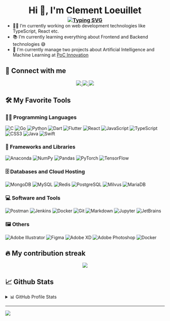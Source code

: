 <h1 align="center">Hi 👋, I'm Clement Loeuillet</h1>

<a href="https://laybraid.fr">
    <h3 align="center" style="margin-top: -15px; margin-bottom: -15px">
        <img src="https://readme-typing-svg.demolab.com?font=Fira+Code&pause=1000&center=true&vCenter=true&width=435&lines=Head+of+AI+at+%40PoCInnovation;FullStack+Developper;UI%2FUX+Designer" alt="Typing SVG" />
    </h3>
</a>

- 👨‍💻 I’m currently working on web development technologies like TypeScript, React etc.
- 📚 I’m currently learning everything about Frontend and Backend technologies 😅
- 🧮 I'm currently manage two projects about Artificial Intelligence and Machine Learning at <a href="https://github.com/PoCInnovation">PoC Innovation</a>

## 🤝 Connect with me
<p align="center">
    <a href="https://www.linkedin.com/in/clement-loeuillet">
        <img src="https://img.shields.io/badge/LinkedIn-0077B5?style=for-the-badge&logo=linkedin&logoColor=white">
    </a>
    <a href="https://discord.gg/sGXUXtf6G9">
        <img src="https://img.shields.io/badge/Discord-7289DA?style=for-the-badge&logo=discord&logoColor=white">
    </a>
    <a href="mailto:contact@laybraid.fr">
        <img src="https://img.shields.io/badge/MAIL-4ea94b?style=for-the-badge&logo=mail.ru&logoColor=white">
    </a>
</p>

## 🛠️ My Favorite Tools

### 👨‍💻 Programming Languages

![C](https://img.shields.io/badge/c-%2300599C.svg?style=for-the-badge&logo=c&logoColor=white)
![Go](https://img.shields.io/badge/go-%2300ADD8.svg?style=for-the-badge&logo=go&logoColor=white)
![Python](https://img.shields.io/badge/python-3670A0?style=for-the-badge&logo=python&logoColor=ffdd54)
![Dart](https://img.shields.io/badge/dart-%230175C2.svg?style=for-the-badge&logo=dart&logoColor=white)
![Flutter](https://img.shields.io/badge/Flutter-%2302569B.svg?style=for-the-badge&logo=Flutter&logoColor=white)
![React](https://img.shields.io/badge/React-darkcyan?logo=react&logoColor=white&style=for-the-badge)
![JavaScript](https://img.shields.io/badge/JavaScript-FF9A00?style=for-the-badge&logo=javascript&logoColor=white)
![TypeScript](https://img.shields.io/badge/TypeScript-4ea94b?style=for-the-badge&logo=TypeScript&logoColor=white)
![CSS3](https://img.shields.io/badge/css3-%231572B6.svg?style=for-the-badge&logo=css3&logoColor=white)
![Java](https://img.shields.io/badge/java-%23ED8B00.svg?style=for-the-badge&logo=java&logoColor=white)
![Swift](https://img.shields.io/badge/swift-F54A2A?style=for-the-badge&logo=swift&logoColor=white)

### 🧰 Frameworks and Libraries

![Anaconda](https://img.shields.io/badge/Anaconda-%2344A833.svg?style=for-the-badge&logo=anaconda&logoColor=white)
![NumPy](https://img.shields.io/badge/numpy-%23013243.svg?style=for-the-badge&logo=numpy&logoColor=white)
![Pandas](https://img.shields.io/badge/pandas-%23150458.svg?style=for-the-badge&logo=pandas&logoColor=white)
![PyTorch](https://img.shields.io/badge/PyTorch-%23EE4C2C.svg?style=for-the-badge&logo=PyTorch&logoColor=white)
![TensorFlow](https://img.shields.io/badge/TensorFlow-%23FF6F00.svg?style=for-the-badge&logo=TensorFlow&logoColor=white)

### 🗄️ Databases and Cloud Hosting

![MongoDB](https://img.shields.io/badge/MongoDB-%234ea94b.svg?style=for-the-badge&logo=mongodb&logoColor=white)
![MySQL](https://img.shields.io/badge/mysql-%2300ADD8.svg?style=for-the-badge&logo=mysql&logoColor=white)
![Redis](https://img.shields.io/badge/redis-%23DD0031.svg?style=for-the-badge&logo=redis&logoColor=white)
![PostgreSQL](https://img.shields.io/badge/postgresql-%23316192.svg?style=for-the-badge&logo=postgresql&logoColor=white)
![Milvus](https://img.shields.io/badge/Milvus-%2300ADD8.svg?style=for-the-badge&logo=milvus&logoColor=white)
![MariaDB](https://img.shields.io/badge/MariaDB-%2300ADD8.svg?style=for-the-badge&logo=mariadb&logoColor=white)

### 💻 Software and Tools

![Postman](https://img.shields.io/badge/Postman-FF6C37?style=for-the-badge&logo=postman&logoColor=white)
![Jenkins](https://img.shields.io/badge/Jenkins-blue?logo=jenkins&logoColor=white&style=for-the-badge)
![Docker](https://img.shields.io/badge/Docker-%230db7ed.svg?style=for-the-badge&logo=docker&logoColor=white)
![Git](https://img.shields.io/badge/git-%23F05033.svg?style=for-the-badge&logo=git&logoColor=white)
![Markdown](https://img.shields.io/badge/markdown-%23000000.svg?style=for-the-badge&logo=markdown&logoColor=white)
![Jupyter](https://img.shields.io/badge/Jupyter-F37626?style=for-the-badge&logo=Jupyter&logoColor=white)
![JetBrains](https://img.shields.io/badge/JetBrains-000000?style=for-the-badge&logo=jetbrains&logoColor=white)

### 🖼 Others

![Adobe Illustrator](https://img.shields.io/badge/adobeillustrator-%23FF9A00.svg?style=for-the-badge&logo=adobeillustrator&logoColor=white)
![Figma](https://img.shields.io/badge/figma-%23F24E1E.svg?style=for-the-badge&logo=figma&logoColor=white)
![Adobe XD](https://img.shields.io/badge/Adobe%20XD-470137?style=for-the-badge&logo=Adobe%20XD&logoColor=#FF61F6)
![Adobe Photoshop](https://img.shields.io/badge/adobephotoshop-%2331A8FF.svg?style=for-the-badge&logo=adobephotoshop&logoColor=white)
![Docker](https://img.shields.io/badge/docker-%230db7ed.svg?style=for-the-badge&logo=docker&logoColor=white)

<!--
### 👨🏽‍💻 Workspace
<p>
    <img alt="Macbook Pro M1" src="https://img.shields.io/badge/Apple-MacBook_Pro_M1-999999?style=for-the-badge&logo=apple&logoColor=white">
    <img alt="Spotify" src="https://img.shields.io/badge/Spotify-1ED760?&style=for-the-badge&logo=spotify&logoColor=white">
</p>-->

## 🔥 My contribution streak

<p align="center">
  <a href="https://github.com/DenverCoder1/github-readme-streak-stats">
    <img src="https://github-readme-streak-stats.herokuapp.com/?user=LayBraid#version3"/>
  </a>
</p>

## 📈 Github Stats

<details>
  <summary>📊 GitHub Profile Stats</summary>
  <br/>
  <a href="https://github.com/anuraghazra/github-readme-stats"><img alt="LayBraid's Github Stats" src="https://github-readme-stats.vercel.app/api?username=LayBraid&show_icons=true&count_private=true&hide=" /></a>
</details>

---
[![](https://visitcount.itsvg.in/api?id=LayBraid&icon=5&color=0)](https://visitcount.itsvg.in)
